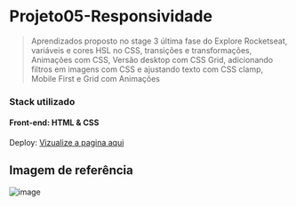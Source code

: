 <h1>Projeto05-Responsividade</h1>


> Aprendizados proposto no stage 3 última fase do Explore Rocketseat, variáveis e cores HSL no CSS, transições e transformações, Animações com CSS, Versão desktop com CSS Grid, adicionando filtros em imagens com CSS e ajustando texto com CSS clamp, Mobile First e Grid com Animações


### Stack utilizado

#### Front-end: HTML & CSS

Deploy:  <a href="https://gridresponsividade.netlify.app/" target="_blank">Vizualize a pagina aqui</a>

## Imagem de referência
 
![image](https://user-images.githubusercontent.com/108701750/189451347-73444504-cc39-46b9-a150-8cceb4619200.png)




